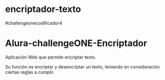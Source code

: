 # encriptador-texto
#challengeonecodificador4
# Alura-challengeONE-Encriptador
Aplicación Web que permite encriptar texto.

Su función es encriptar y desencriptar un texto, teniendo en consideración ciertas reglas a cumplir.

